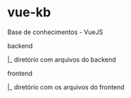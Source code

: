 # vue-kb
Base de conhecimentos - VueJS

backend

|_ diretório com arquivos do backend

frontend

|_ diretório com os arquivos do frontend
